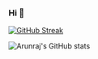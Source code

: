 ### Hi 👋


[![GitHub Streak](https://github-readme-streak-stats.herokuapp.com?user=arunrajnayak&theme=highcontrast&border_radius=40)](https://git.io/streak-stats)

![Arunraj's GitHub stats](https://github-readme-stats.vercel.app/api?username=arunrajnayak&show_icons=true&theme=highcontrast&include_all_commits=true&count_private=true)
